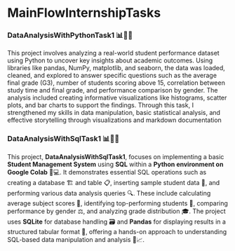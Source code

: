 # MainFlowInternshipTasks

### **DataAnalysisWithPythonTask1** 📊🧑‍🎓
This project involves analyzing a real-world student performance dataset using Python to uncover key insights about academic outcomes. Using libraries like pandas, NumPy, matplotlib, and seaborn, the data was loaded, cleaned, and explored to answer specific questions such as the average final grade (G3), number of students scoring above 15, correlation between study time and final grade, and performance comparison by gender. The analysis included creating informative visualizations like histograms, scatter plots, and bar charts to support the findings. Through this task, I strengthened my skills in data manipulation, basic statistical analysis, and effective storytelling through visualizations and markdown documentation

### **DataAnalysisWithSqlTask1** 📊🧑‍🎓

This project, **DataAnalysisWithSqlTask1**, focuses on implementing a basic **Student Management System** using **SQL** within a **Python environment on Google Colab** 🐍💻. It demonstrates essential SQL operations such as creating a database 🏗️ and table 📋, inserting sample student data 👥, and performing various data analysis queries 🔍. These include calculating average subject scores 📐, identifying top-performing students 🥇, comparing performance by gender ⚖️, and analyzing grade distribution 🎓. The project uses **SQLite** for database handling 🗃️ and **Pandas** for displaying results in a structured tabular format 📑, offering a hands-on approach to understanding SQL-based data manipulation and analysis 🔧📈.
